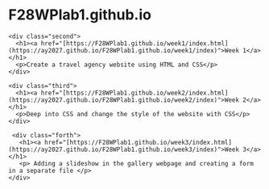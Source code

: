 <!DOCTYPE html>
<html>

<head>
  <title>F28WP</title>
</head>

<body>

  <div class="container">
    <div class="first">
      <h1>F28WPlab1.github.io</h1>
    </div>

    <div class="second">
      <h1><a href="[https://F28WPlab1.github.io/week1/index.html](https://ay2027.github.io/F28WPlab1.github.io/week1/index)">Week 1</a></h1>
      <p>Create a travel agency website using HTML and CSS</p>
    </div>

    <div class="third">
      <h1><a href="[https://F28WPlab1.github.io/week2/index.html](https://ay2027.github.io/F28WPlab1.github.io/week2/index)">Week 2</a></h1>
      <p>Deep into CSS and change the style of the website with CSS</p>
    </div>
  
     <div class="forth">
       <h1><a href="[https://F28WPlab1.github.io/week3/index.html](https://ay2027.github.io/F28WPlab1.github.io/week3/index)">Week 3</a></h1>
       <p> Adding a slideshow in the gallery webpage and creating a form in a separate file </p>
    </div>
  </div>
    
</body>

</html>
